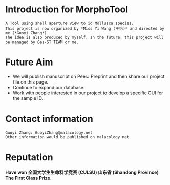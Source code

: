 # Introduction for MorphoTool
    A Tool using shell aperture view to id Mollusca species.
    This project is now organized by *Miss Yi Wang (王怡)* and directed by me (*Guoyi Zhang*).
    The idea is also produced by myself. In the future, this project will be managed by Gas-ST TEAM or me.
# Future Aim
   - We will publish manuscript on PeerJ Preprint and then share our project file on this page.
   - Continue to expand our database.
   - Work with people interested in our project to develop a specific GUI for the sample ID.
# Contact information
    Guoyi Zhang: GuoyiZhang@malacology.net
    Other information would be published on malacology.net
# Reputation
   **Have won 全国大学生生命科学竞赛 (CULSU) 山东省 (Shandong Province) The First Class Prize.**
